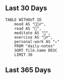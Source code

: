 ## Last 30 Days

```dataview
TABLE WITHOUT ID
	mood AS "💆🏽‍♂️",
	read AS "📖",
	meditate AS "🧘",
	exercise AS "🏃‍♂️",
	personal-work AS "✏️"
	FROM "daily-notes" 
	SORT file.name DESC
	LIMIT 30
```


## Last 365 Days
```

```